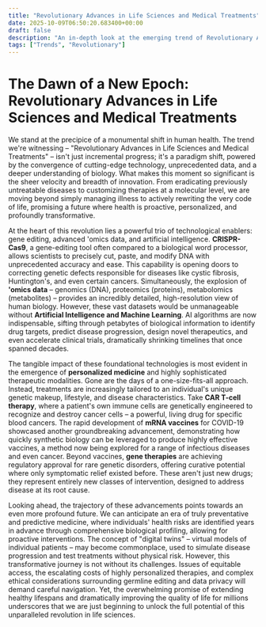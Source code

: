 ```yaml
---
title: "Revolutionary Advances in Life Sciences and Medical Treatments"
date: 2025-10-09T06:50:20.683400+00:00
draft: false
description: "An in-depth look at the emerging trend of Revolutionary Advances in Life Sciences and Medical Treatments and what it means for the future."
tags: ["Trends", "Revolutionary"]
---
```


# The Dawn of a New Epoch: Revolutionary Advances in Life Sciences and Medical Treatments

We stand at the precipice of a monumental shift in human health. The trend we're witnessing – "Revolutionary Advances in Life Sciences and Medical Treatments" – isn't just incremental progress; it's a paradigm shift, powered by the convergence of cutting-edge technology, unprecedented data, and a deeper understanding of biology. What makes this moment so significant is the sheer velocity and breadth of innovation. From eradicating previously untreatable diseases to customizing therapies at a molecular level, we are moving beyond simply managing illness to actively rewriting the very code of life, promising a future where health is proactive, personalized, and profoundly transformative.

At the heart of this revolution lies a powerful trio of technological enablers: gene editing, advanced 'omics data, and artificial intelligence. **CRISPR-Cas9**, a gene-editing tool often compared to a biological word processor, allows scientists to precisely cut, paste, and modify DNA with unprecedented accuracy and ease. This capability is opening doors to correcting genetic defects responsible for diseases like cystic fibrosis, Huntington's, and even certain cancers. Simultaneously, the explosion of **'omics data** – genomics (DNA), proteomics (proteins), metabolomics (metabolites) – provides an incredibly detailed, high-resolution view of human biology. However, these vast datasets would be unmanageable without **Artificial Intelligence and Machine Learning**. AI algorithms are now indispensable, sifting through petabytes of biological information to identify drug targets, predict disease progression, design novel therapeutics, and even accelerate clinical trials, dramatically shrinking timelines that once spanned decades.

The tangible impact of these foundational technologies is most evident in the emergence of **personalized medicine** and highly sophisticated therapeutic modalities. Gone are the days of a one-size-fits-all approach. Instead, treatments are increasingly tailored to an individual's unique genetic makeup, lifestyle, and disease characteristics. Take **CAR T-cell therapy**, where a patient's own immune cells are genetically engineered to recognize and destroy cancer cells – a powerful, living drug for specific blood cancers. The rapid development of **mRNA vaccines** for COVID-19 showcased another groundbreaking advancement, demonstrating how quickly synthetic biology can be leveraged to produce highly effective vaccines, a method now being explored for a range of infectious diseases and even cancer. Beyond vaccines, **gene therapies** are achieving regulatory approval for rare genetic disorders, offering curative potential where only symptomatic relief existed before. These aren't just new drugs; they represent entirely new classes of intervention, designed to address disease at its root cause.

Looking ahead, the trajectory of these advancements points towards an even more profound future. We can anticipate an era of truly preventative and predictive medicine, where individuals' health risks are identified years in advance through comprehensive biological profiling, allowing for proactive interventions. The concept of "digital twins" – virtual models of individual patients – may become commonplace, used to simulate disease progression and test treatments without physical risk. However, this transformative journey is not without its challenges. Issues of equitable access, the escalating costs of highly personalized therapies, and complex ethical considerations surrounding germline editing and data privacy will demand careful navigation. Yet, the overwhelming promise of extending healthy lifespans and dramatically improving the quality of life for millions underscores that we are just beginning to unlock the full potential of this unparalleled revolution in life sciences.